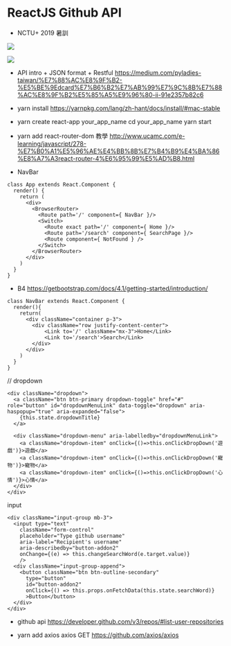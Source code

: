 ReactJS Github API 
===
- NCTU+ 2019 暑訓

![](https://i.imgur.com/chUmegf.png)

![](https://i.imgur.com/FjHG0PE.png)

- API intro + JSON format + Restful
https://medium.com/pyladies-taiwan/%E7%88%AC%E8%9F%B2-%E5%BE%9Edcard%E7%B6%B2%E7%AB%99%E7%9C%8B%E7%88%AC%E8%9F%B2%E5%85%A5%E9%96%80-ii-91e2357b82c6

- yarn install 
https://yarnpkg.com/lang/zh-hant/docs/install/#mac-stable

- yarn create react-app your_app_name
cd your_app_name
yarn start

- yarn add react-router-dom
教學
http://www.ucamc.com/e-learning/javascript/278-%E7%B0%A1%E5%96%AE%E4%BB%8B%E7%B4%B9%E4%BA%86%E8%A7%A3react-router-4%E6%95%99%E5%AD%B8.html

- NavBar
```jsx=
class App extends React.Component {
  render() {
    return (
      <div>
        <BrowserRouter>
          <Route path='/' component={ NavBar }/>
          <Switch>
            <Route exact path='/' component={ Home }/>
            <Route path='/search' component={ SearchPage }/>
            <Route component={ NotFound } />
          </Switch>
        </BrowserRouter>
      </div>
    )
  }
}
```

- B4
https://getbootstrap.com/docs/4.1/getting-started/introduction/


```jsx=
class NavBar extends React.Component {
  render(){
    return(
      <div className="container p-3">
      	<div className="row justify-content-center">
	        <Link to='/' className="mx-3">Home</Link>
	        <Link to='/search'>Search</Link>
      	</div>
      </div>
    )
  }
}
```

// dropdown
```jsx=
<div className="dropdown">
  <a className="btn btn-primary dropdown-toggle" href="#" role="button" id="dropdownMenuLink" data-toggle="dropdown" aria-haspopup="true" aria-expanded="false">
    {this.state.dropdownTitle}
  </a>

  <div className="dropdown-menu" aria-labelledby="dropdownMenuLink">
    <a className="dropdown-item" onClick={()=>this.onClickDropDown('遊戲')}>遊戲</a>
    <a className="dropdown-item" onClick={()=>this.onClickDropDown('寵物')}>寵物</a>
    <a className="dropdown-item" onClick={()=>this.onClickDropDown('心情')}>心情</a>
  </div>
</div>
```

input 
```jsx=
<div className="input-group mb-3">
  <input type="text" 
    className="form-control" 
    placeholder="Type github username" 
    aria-label="Recipient's username" 
    aria-describedby="button-addon2" 
    onChange={(e) => this.changeSearchWord(e.target.value)}
    />
  <div className="input-group-append">
    <button className="btn btn-outline-secondary" 
      type="button" 
      id="button-addon2"
      onClick={() => this.props.onFetchData(this.state.searchWord)}
      >Button</button>
  </div>
</div>
```

- github api
https://developer.github.com/v3/repos/#list-user-repositories


- yarn add axios
axios GET 
https://github.com/axios/axios
